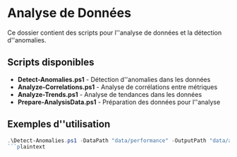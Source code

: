 # Analyse de Données

Ce dossier contient des scripts pour l''analyse de données et la détection d''anomalies.

## Scripts disponibles

- **Detect-Anomalies.ps1** - Détection d''anomalies dans les données
- **Analyze-Correlations.ps1** - Analyse de corrélations entre métriques
- **Analyze-Trends.ps1** - Analyse de tendances dans les données
- **Prepare-AnalysisData.ps1** - Préparation des données pour l''analyse

## Exemples d''utilisation

```powershell
.\Detect-Anomalies.ps1 -DataPath "data/performance" -OutputPath "data/analysis"
```plaintext